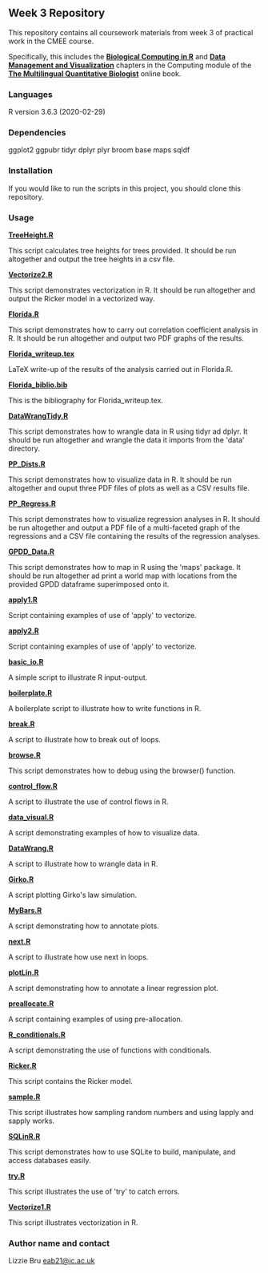 ## **Week 3 Repository**

This repository contains all coursework materials from week 3 of practical work in the CMEE course.

Specifically, this includes the [**Biological Computing in R**](https://mhasoba.github.io/TheMulQuaBio/notebooks/07-R.html#) and [**Data Management and Visualization**](https://mhasoba.github.io/TheMulQuaBio/notebooks/08-Data_R.html#id3) chapters in the Computing module of the  [**The Multilingual Quantitative Biologist**](https://mhasoba.github.io/TheMulQuaBio/intro.html) online book.


### **Languages**

R version 3.6.3 (2020-02-29)


### **Dependencies** 

ggplot2
ggpubr
tidyr
dplyr
plyr
broom
base
maps
sqldf


### **Installation**

If you would like to run the scripts in this project, you should clone this repository.


### **Usage**

[**TreeHeight.R**](code/TreeHeight.R)

This script calculates tree heights for trees provided. It should be run altogether and output the tree heights in a csv file. 


[**Vectorize2.R**](code/Vectorize2.R)

This script demonstrates vectorization in R. It should be run altogether and output the Ricker model in a vectorized way.


[**Florida.R**](code/Florida.R)

This script demonstrates how to carry out correlation coefficient analysis in R. It should be run altogether and output two PDF graphs of the results.


[**Florida_writeup.tex**](code/Florida_writeup.tex)

LaTeX write-up of the results of the analysis carried out in Florida.R.


[**Florida_biblio.bib**](code/Florida_biblio.bib)

This is the bibliography for Florida_writeup.tex.


[**DataWrangTidy.R**](code/DataWrangTidy.R)

This script demonstrates how to wrangle data in R using tidyr ad dplyr. It should be run altogether and wrangle the data it imports from the 'data' directory.


[**PP_Dists.R**](code/PP_Dists.R)

This script demonstrates how to visualize data in R. It should be run altogether and ouput three PDF files of plots as well as a CSV results file.


[**PP_Regress.R**](code/PP_Regress.R)

This script demonstrates how to visualize regression analyses in R. It should be run altogether and output a PDF file of a multi-faceted graph of the regressions and a CSV file containing the results of the regression analyses.


[**GPDD_Data.R**](code/GPDD_Data.R)

This script demonstrates how to map in R using the 'maps' package. It should be run altogether ad print a world map with locations from the provided GPDD dataframe superimposed onto it.


[**apply1.R**](code/apply1.R)

Script containing examples of use of 'apply' to vectorize.


[**apply2.R**](code/apply2.R)

Script containing examples of use of 'apply' to vectorize.


[**basic_io.R**](code/basic_io.R)

A simple script to illustrate R input-output. 


[**boilerplate.R**](code/boilerplate.R)

A boilerplate script to illustrate how to write functions in R.


[**break.R**](code/break.R)

A script to illustrate how to break out of loops.


[**browse.R**](code/browse.R)

This script demonstrates how to debug using the browser() function.


[**control_flow.R**](code/control_flow.R)

A script to illustrate the use of control flows in R.


[**data_visual.R**](code/data_visual.R)

A script demonstrating examples of how to visualize data.


[**DataWrang.R**](code/DataWrang.R)

A script to illustrate how to wrangle data in R.


[**Girko.R**](code/Girko.R)

A script plotting Girko's law simulation.


[**MyBars.R**](code/MyBars.R)

A script demonstrating how to annotate plots.


[**next.R**](code/next.R)

A script to illustrate how use next in loops.


[**plotLin.R**](code/plotLin.R)

A script demonstrating how to annotate a linear regression plot.


[**preallocate.R**](code/preallocate.R)

A script containing examples of using pre-allocation.


[**R_conditionals.R**](code/R_conditionals.R)

A script demonstrating the use of functions with conditionals.


[**Ricker.R**](code/Ricker.R)

This script contains the Ricker model.


[**sample.R**](code/sample.R)

This script illustrates how sampling random numbers and using lapply and sapply works.


[**SQLinR.R**](code/SQLinR.R)

This script demonstrates how to use SQLite to build, manipulate, and access databases easily.


[**try.R**](code/try.R)

This script illustrates the use of 'try' to catch errors.


[**Vectorize1.R**](code/Vectorize1.R)

This script illustrates vectorization in R.


### **Author name and contact**

Lizzie Bru
eab21@ic.ac.uk
